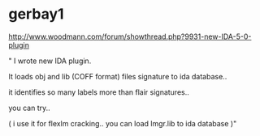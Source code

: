 gerbay1
=======

http://www.woodmann.com/forum/showthread.php?9931-new-IDA-5-0-plugin

" I wrote new IDA plugin. 

It loads obj and lib (COFF format) files signature to ida database..

it identifies so many labels more than flair signatures..

you can try..

(
i use it for flexlm cracking.. you can load lmgr.lib to ida database
)"
